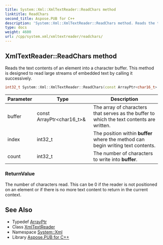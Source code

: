 ```yaml
---
title: System::Xml::XmlTextReader::ReadChars method
linktitle: ReadChars
second_title: Aspose.PUB for C++
description: 'System::Xml::XmlTextReader::ReadChars method. Reads the text contents of an element into a character buffer. This method is designed to read large streams of embedded text by calling it successively in C++.'
type: docs
weight: 4600
url: /cpp/system.xml/xmltextreader/readchars/
---
```

## XmlTextReader::ReadChars method


Reads the text contents of an element into a character buffer. This method is designed to read large streams of embedded text by calling it successively.

```cpp
int32_t System::Xml::XmlTextReader::ReadChars(const ArrayPtr<char16_t> &buffer, int32_t index, int32_t count)
```


| Parameter | Type | Description |
| --- | --- | --- |
| buffer | const ArrayPtr\<char16_t\>\& | The array of characters that serves as the buffer to which the text contents are written. |
| index | int32_t | The position within **buffer** where the method can begin writing text contents. |
| count | int32_t | The number of characters to write into **buffer**. |

### ReturnValue

The number of characters read. This can be 0 if the reader is not positioned on an element or if there is no more text content to return in the current context.

## See Also

* Typedef [ArrayPtr](../../../system/arrayptr/)
* Class [XmlTextReader](../)
* Namespace [System::Xml](../../)
* Library [Aspose.PUB for C++](../../../)
